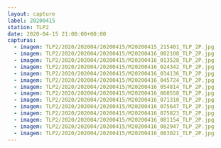 ```yaml
---
layout: capture
label: 20200415
station: TLP2
date: 2020-04-15 21:00:00+00:00
capturas:
  - imagem: TLP2/2020/202004/20200415/M20200415_215401_TLP_2P.jpg
  - imagem: TLP2/2020/202004/20200415/M20200416_002108_TLP_2P.jpg
  - imagem: TLP2/2020/202004/20200415/M20200416_013528_TLP_2P.jpg
  - imagem: TLP2/2020/202004/20200415/M20200416_024342_TLP_2P.jpg
  - imagem: TLP2/2020/202004/20200415/M20200416_034136_TLP_2P.jpg
  - imagem: TLP2/2020/202004/20200415/M20200416_045724_TLP_2P.jpg
  - imagem: TLP2/2020/202004/20200415/M20200416_054814_TLP_2P.jpg
  - imagem: TLP2/2020/202004/20200415/M20200416_060558_TLP_2P.jpg
  - imagem: TLP2/2020/202004/20200415/M20200416_071310_TLP_2P.jpg
  - imagem: TLP2/2020/202004/20200415/M20200416_075647_TLP_2P.jpg
  - imagem: TLP2/2020/202004/20200415/M20200416_075823_TLP_2P.jpg
  - imagem: TLP2/2020/202004/20200415/M20200416_081154_TLP_2P.jpg
  - imagem: TLP2/2020/202004/20200415/M20200416_082947_TLP_2P.jpg
  - imagem: TLP2/2020/202004/20200415/M20200416_083021_TLP_2P.jpg
---
```

